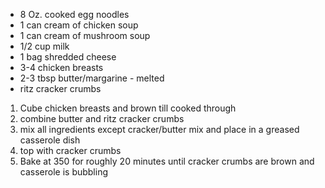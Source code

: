 * 8 Oz. cooked egg noodles
* 1 can cream of chicken soup
* 1 can cream of mushroom soup
* 1/2 cup milk
* 1 bag shredded cheese
* 3-4 chicken breasts
* 2-3 tbsp butter/margarine - melted
* ritz cracker crumbs

1. Cube chicken breasts and brown till cooked through
2. combine butter and ritz cracker crumbs
3. mix all ingredients except cracker/butter mix and place in a greased casserole dish
4. top with cracker crumbs
5. Bake at 350 for roughly 20 minutes until cracker crumbs are brown and casserole is bubbling
